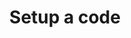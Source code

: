 ---
layout: post
lang: es
slug: "code"
type: "interactive"
title: "Setup a code"
published: true
category: "mobile"
tags: "mobile"
introduction: This is the code that will unlock your disguise. 
warning: If you forget this code you will not be able to unlock your disguise.
component: code
action:
  title: "Next"
  link: "home-second"
---